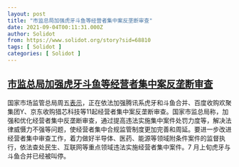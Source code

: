 ```yaml
---
layout: post
title: "市监总局加强虎牙斗鱼等经营者集中案反垄断审查"
date: 2021-09-04T00:11:31.000Z
author: Solidot
from: https://www.solidot.org/story?sid=68810
tags: [ Solidot ]
categories: [ Solidot ]
---
```

<!--1630714291000-->
[市监总局加强虎牙斗鱼等经营者集中案反垄断审查](https://www.solidot.org/story?sid=68810)
------

<div>
国家市场监管总局周五<a href="https://cn.reuters.com/article/china-antitrust-probe-0903-fri-idCNKBS2FZ0Z8?il=0">表示</a>，正在依法加强腾讯系虎牙和斗鱼合并、百度收购欢聚集团Y、京东收购猎芯科技等11起经营者集中案反垄断审查。国家市监总局称，加强和优化经营者集中反垄断审查，通过提高违法实施集中案件处罚力度等，解决法律威慑力不强等问题，使经营者集中合规监管制度更加完善和周延。要进一步改进经营者集中审查工作，着力做好半导体、医药、能源等领域附条件案件的监督执行，依法查处民生、互联网等重点领域违法实施经营者集中案件。7 月上旬虎牙与斗鱼合并已经被叫停。
</div>
